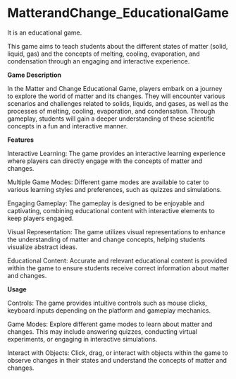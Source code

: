 # MatterandChange_EducationalGame
It is an educational game.

This game aims to teach students about the different states of matter (solid, liquid, gas) and the concepts of melting, cooling, evaporation, and condensation through an engaging and interactive experience.

**Game Description**

In the Matter and Change Educational Game, players embark on a journey to explore the world of matter and its changes. They will encounter various scenarios and challenges related to solids, liquids, and gases, as well as the processes of melting, cooling, evaporation, and condensation. Through gameplay, students will gain a deeper understanding of these scientific concepts in a fun and interactive manner.

**Features**

Interactive Learning: The game provides an interactive learning experience where players can directly engage with the concepts of matter and changes.

Multiple Game Modes: Different game modes are available to cater to various learning styles and preferences, such as quizzes and simulations.

Engaging Gameplay: The gameplay is designed to be enjoyable and captivating, combining educational content with interactive elements to keep players engaged.

Visual Representation: The game utilizes visual representations to enhance the understanding of matter and change concepts, helping students visualize abstract ideas.

Educational Content: Accurate and relevant educational content is provided within the game to ensure students receive correct information about matter and changes.

**Usage**

Controls: The game provides intuitive controls such as mouse clicks, keyboard inputs depending on the platform and gameplay mechanics.

Game Modes: Explore different game modes to learn about matter and changes. This may include answering quizzes, conducting virtual experiments, or engaging in interactive simulations.

Interact with Objects: Click, drag, or interact with objects within the game to observe changes in their states and understand the concepts of matter and changes.
